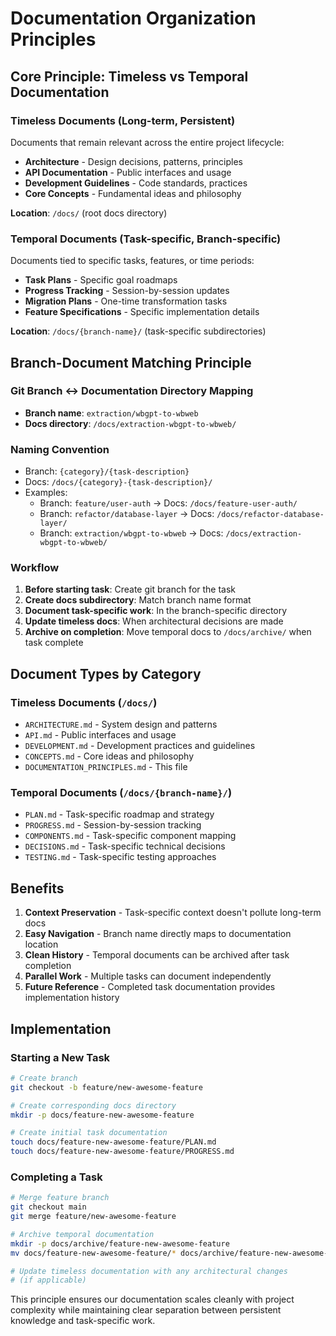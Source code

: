 # Documentation Organization Principles

## Core Principle: Timeless vs Temporal Documentation

### Timeless Documents (Long-term, Persistent)
Documents that remain relevant across the entire project lifecycle:
- **Architecture** - Design decisions, patterns, principles
- **API Documentation** - Public interfaces and usage
- **Development Guidelines** - Code standards, practices
- **Core Concepts** - Fundamental ideas and philosophy

**Location**: `/docs/` (root docs directory)

### Temporal Documents (Task-specific, Branch-specific)
Documents tied to specific tasks, features, or time periods:
- **Task Plans** - Specific goal roadmaps
- **Progress Tracking** - Session-by-session updates
- **Migration Plans** - One-time transformation tasks
- **Feature Specifications** - Specific implementation details

**Location**: `/docs/{branch-name}/` (task-specific subdirectories)

## Branch-Document Matching Principle

### Git Branch ↔ Documentation Directory Mapping
- **Branch name**: `extraction/wbgpt-to-wbweb`
- **Docs directory**: `/docs/extraction-wbgpt-to-wbweb/`

### Naming Convention
- Branch: `{category}/{task-description}`
- Docs: `/docs/{category}-{task-description}/`
- Examples:
  - Branch: `feature/user-auth` → Docs: `/docs/feature-user-auth/`
  - Branch: `refactor/database-layer` → Docs: `/docs/refactor-database-layer/`
  - Branch: `extraction/wbgpt-to-wbweb` → Docs: `/docs/extraction-wbgpt-to-wbweb/`

### Workflow
1. **Before starting task**: Create git branch for the task
2. **Create docs subdirectory**: Match branch name format
3. **Document task-specific work**: In the branch-specific directory
4. **Update timeless docs**: When architectural decisions are made
5. **Archive on completion**: Move temporal docs to `/docs/archive/` when task complete

## Document Types by Category

### Timeless Documents (`/docs/`)
- `ARCHITECTURE.md` - System design and patterns
- `API.md` - Public interfaces and usage
- `DEVELOPMENT.md` - Development practices and guidelines
- `CONCEPTS.md` - Core ideas and philosophy
- `DOCUMENTATION_PRINCIPLES.md` - This file

### Temporal Documents (`/docs/{branch-name}/`)
- `PLAN.md` - Task-specific roadmap and strategy
- `PROGRESS.md` - Session-by-session tracking
- `COMPONENTS.md` - Task-specific component mapping
- `DECISIONS.md` - Task-specific technical decisions
- `TESTING.md` - Task-specific testing approaches

## Benefits

1. **Context Preservation** - Task-specific context doesn't pollute long-term docs
2. **Easy Navigation** - Branch name directly maps to documentation location
3. **Clean History** - Temporal documents can be archived after task completion
4. **Parallel Work** - Multiple tasks can document independently
5. **Future Reference** - Completed task documentation provides implementation history

## Implementation

### Starting a New Task
```bash
# Create branch
git checkout -b feature/new-awesome-feature

# Create corresponding docs directory
mkdir -p docs/feature-new-awesome-feature

# Create initial task documentation
touch docs/feature-new-awesome-feature/PLAN.md
touch docs/feature-new-awesome-feature/PROGRESS.md
```

### Completing a Task
```bash
# Merge feature branch
git checkout main
git merge feature/new-awesome-feature

# Archive temporal documentation
mkdir -p docs/archive/feature-new-awesome-feature
mv docs/feature-new-awesome-feature/* docs/archive/feature-new-awesome-feature/

# Update timeless documentation with any architectural changes
# (if applicable)
```

This principle ensures our documentation scales cleanly with project complexity while maintaining clear separation between persistent knowledge and task-specific work.